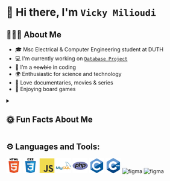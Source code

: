 # 👋 Hi there, I'm `Vicky Milioudi`

## 👩🏽‍💻 About Me
* 🎓 Msc Electrical & Computer Engineering student at DUTH
* 💻 I'm currently working on [`Database Project`](https://github.com/vicky-milioudi/University-Projects/tree/main/Databases%202023-2024)
* 🐣 I’m a ~~newbie~~ in coding
* 🌍 Enthusiastic for science and technology
* 🍿 Love documentaries, movies & series 
* 🎲 Enjoying board games

<details>
  
<summary>
<h2> 🌞 Fun Facts About Me </h2>
</summary>
  
 * 🌌 Learning is my passion 
 * ☕ Coffee is my fuel 
 * 🔋 YouTube and podcasts: my break essentials 
 * 💜 Cats and dogs hold a special place in my heart, especially my Luna🐈‍⬛
   
</details>


  
<h2 align="left">⚙️ Languages and Tools:</h3>
<p align="left"> 
    <img src="https://raw.githubusercontent.com/devicons/devicon/master/icons/html5/html5-original-wordmark.svg" alt="html5" width="40" height="40"/> 
    <img src="https://raw.githubusercontent.com/devicons/devicon/master/icons/css3/css3-original-wordmark.svg" alt="css3" width="40" height="40"/> 
    <img src="https://raw.githubusercontent.com/devicons/devicon/master/icons/javascript/javascript-original.svg" alt="javascript" width="40" height="40"/> 
    <img src="https://raw.githubusercontent.com/devicons/devicon/master/icons/mysql/mysql-original-wordmark.svg" alt="mysql" width="40" height="40"/> 
    <img src="https://raw.githubusercontent.com/devicons/devicon/master/icons/php/php-original.svg" alt="php" width="40" height="40"/>
    <img src="https://raw.githubusercontent.com/devicons/devicon/master/icons/c/c-original.svg" alt="c" width="40" height="40"/> </a> 
    <img src="https://raw.githubusercontent.com/devicons/devicon/master/icons/cplusplus/cplusplus-original.svg" alt="cplusplus" width="40" height="40"/>
    <img src="https://upload.vectorlogo.zone/logos/visualstudio_code/images/a4381320-f83c-4a29-9db3-b241c1d096b1.svg" alt="figma" width="40" height="40"/> 
    <img src="https://www.vectorlogo.zone/logos/figma/figma-icon.svg" alt="figma" width="38" height="38"> 
</p>
